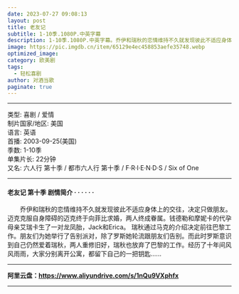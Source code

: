 ```yaml
---
date: 2023-07-27 09:08:13
layout: post
title: 老友记
subtitle: 1-10季.1080P.中英字幕
description: 1-10季.1080P.中英字幕。乔伊和瑞秋的恋情维持不久就发现彼此不适应身体上的交往，决定只做朋友。迈克克服自身障碍的迈克终于向菲比求婚，两人终成眷属。钱德勒和摩妮卡的代孕母亲艾瑞卡生了一对龙凤胎，Jack和Erica。 瑞秋通过马克的介绍决定前往巴黎工作...
image: https://pic.imgdb.cn/item/65129e4ec458853aefe35748.webp
optimized_image: 
category: 欧美剧
tags:
  - 轻松喜剧
author: 对酒当歌
paginate: true
---
```


---

类型: 喜剧 / 爱情  
制片国家/地区: 美国  
语言: 英语  
首播: 2003-09-25(美国)  
季数: 1-10季  
单集片长: 22分钟  
又名: 六人行 第十季 / 都市六人行 第十季 / F·R·I·E·N·D·S / Six of One  

---

#### 老友记 第十季 剧情简介 · · · · · ·

　　乔伊和瑞秋的恋情维持不久就发现彼此不适应身体上的交往，决定只做朋友。迈克克服自身障碍的迈克终于向菲比求婚，两人终成眷属。钱德勒和摩妮卡的代孕母亲艾瑞卡生了一对龙凤胎，Jack和Erica。 瑞秋通过马克的介绍决定前往巴黎工作。朋友们为她举行了告别派对，除了罗斯她轮流跟朋友们告别。而此时罗斯意识到自己仍然爱着瑞秋，两人重修旧好，瑞秋也放弃了巴黎的工作。经历了十年间风风雨雨，大家分别离开公寓，都留下自己的一把钥匙......

---

**阿里云盘：<https://www.aliyundrive.com/s/1nQu9VXphfx>**

---
